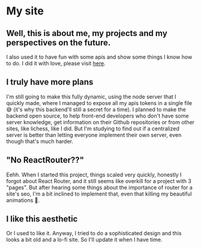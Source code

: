 # **My site**

## **Well, this is about me, my projects and my perspectives on the future.**

I also used it to have fun with some apis and show some things I know how to do. I did it with love, please visit [here](http://caiankeller.vercel.app).

## **I truly have more plans**
I'm still going to make this fully dynamic, using the node server that I quickly made, where I managed to expose all my apis tokens in a single file 😅 (it's why this backend'll still a secret for a time). I planned to make the backend open source, to help front-end developers who don't have some server knowledge, get information on their Github repositories or from other sites, like lichess, like I did. But I'm studying to find out if a centralized server is better than letting everyone implement their own server, even though that's much harder.

## **"No ReactRouter??"**
Eehh. When I started this project, things scaled very quickly, honestly I forgot about React Router, and it still seems like overkill for a project with 3 "pages". But after hearing some things about the importance of router for a site's seo, I'm a bit inclined to implement that, even that killing my beautiful animations 🥲. 

## **I like this aesthetic**
Or I used to like it. Anyway, I tried to do a sophisticated design and this looks a bit old and a lo-fi site. So I'll update it when I have time.